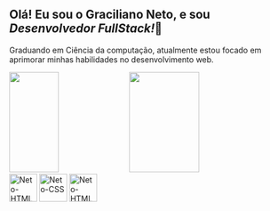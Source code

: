 ## Olá! Eu sou o Graciliano Neto, e sou <i>Desenvolvedor FullStack!</i>👋

Graduando em Ciência da computação, atualmente estou focado em aprimorar minhas habilidades no desenvolvimento web.

<div>
  <a>
  <img height="180cm" width="42%" src="https://github-readme-stats.vercel.app/api?username=gracilianoneto&show_icons=true&theme=dark"/>
  <img height="180cm" width="50%"  src="https://github-readme-stats.vercel.app/api/top-langs/?username=gracilianoneto&layout=compact&langs_count16&theme=dark"/>
</div>

<div>
  <img align="center" alt="Neto-HTML" height="50" width="50" src="https://cdn.jsdelivr.net/gh/devicons/devicon@latest/icons/html5/html5-original-wordmark.svg" />
  <img align="center" alt="Neto-CSS" height="50" width="50" src="https://cdn.jsdelivr.net/gh/devicons/devicon@latest/icons/css3/css3-original-wordmark.svg" />
  <img align="center" alt="Neto-HTML" height="50" width="50" src="https://cdn.jsdelivr.net/gh/devicons/devicon@latest/icons/html5/html5-original-wordmark.svg" />
          
</div>
          

